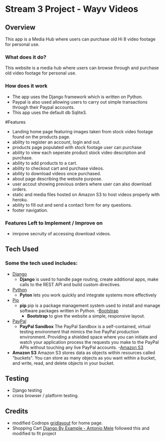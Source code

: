 # Stream 3 Project - Wayv Videos 


## Overview 

This app is a Media Hub where users can purchase old Hi 8 video footage for personal use. 

### What does it do?

This website is a media hub where users can browse through and purchase old video footage for personal use. 

### How does it work
- The app uses the Django framework which is written on Python. 
- Paypal is also used allowing users to carry out simple transactions through their Paypal accounts. 
- This app uses the default db Sqlite3.


#Features
- Landing home page featuring images taken from stock video footage found on the products page. 
- ability to register an account, login and out.
- products page populated with stock footage user can purchase 
- ability to view each seperate product stock video description and purchase.
- ability to add products to a cart.
- ability to checkout cart and purchase videos.
- ability to download videos once purchased. 
- about page describing the website purpose.
- user accout showing previous orders where user can also download orders.
- static and media files hosted on Amazon S3 to host videos properly with heroku.
- ability to fill out and send a contact form for any questions.
- footer navigation.

### Features Left to Implement / Improve on
- imrpove secruity of accessing download videos. 



## Tech Used
### Some the tech used includes:
- [Django](https://www.djangoproject.com/)
    -  **Django** is used to handle page routing, create additional apps, make calls to the REST API and build custom directives.
- [Python](https://www.python.org/)
  	- **Pyton** lets you work quickly
	and integrate systems more effectively
- [Pip](https://pip.pypa.io/en/stable/)
  - **pip** pip is a package management system used to install and manage software packages written in Python.
-[Bootstrap](http://getbootstrap.com/)
	- **Bootstrap** to give the website a simple, responsive layout. 
- [PayPal](https://developer.paypal.com/developer/accounts/)
  - **PayPal Sandbox** The PayPal Sandbox is a self-contained, virtual testing environment that mimics the live PayPal production environment. Providing a shielded space where you can initiate and watch your application process the requests you make to the PayPal APIs without touching any live PayPal accounts.
-[Amazon S3](https://aws.amazon.com/s3/)
 - **Amazon S3** Amazon S3 stores data as objects within resources called "buckets". You can store as many objects as you want within a bucket, and write, read, and delete objects in your bucket.


## Testing
- Django testing
- cross browser / platform testing. 

## Credits
- modified Codrops [gridlayout](https://github.com/codrops/GridLayoutSlideshow/) for home page.
- Shopping Cart [Django By Example - Antonio Mele](http://djangobyexample.com/) followed this and modified to fit project

